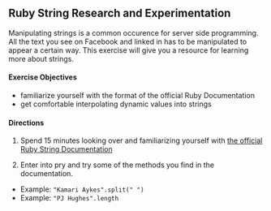 ## Ruby String Research and Experimentation

Manipulating strings is a common occurence for server side programming. All the text you see on Facebook and linked in has to be manipulated to appear a certain way. This exercise will give you a resource for learning more about strings.

#### Exercise Objectives

- familiarize yourself with the format of the official Ruby Documentation
- get comfortable interpolating dynamic values into strings

#### Directions

1. Spend 15 minutes looking over and familiarizing yourself with [the official Ruby String Documentation](http://www.ruby-doc.org/core-2.1.4/String.html)

1. Enter into pry and try some of the methods you find in the documentation.
  - Example: `"Kamari Aykes".split(" ")`
  - Example: `"PJ Hughes".length`
